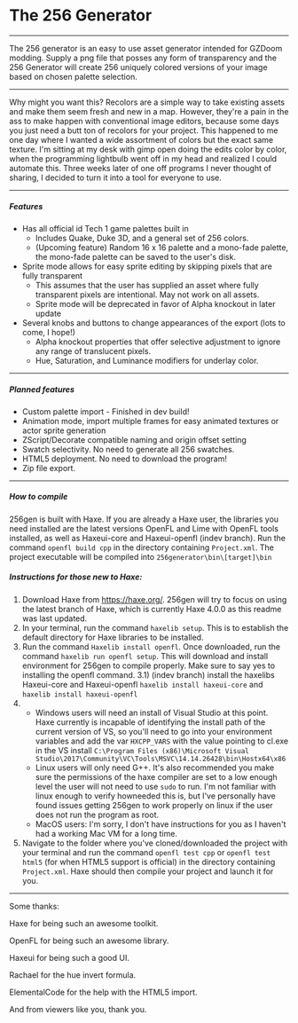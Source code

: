 # The 256 Generator
***
The 256 generator is an easy to use asset generator intended for GZDoom modding. Supply a png file that posses any form of transparency and the 256 Generator will create 256 uniquely colored versions of your image based on chosen palette selection.
***
Why might you want this? Recolors are a simple way to take existing assets and make them seem fresh and new in a map. However, they're a pain in the ass to make happen with conventional image editors, because some days you just need a butt ton of recolors for your project. This happened to me one day where I wanted a wide assortment of colors but the exact same texture. I'm sitting at my desk with gimp open doing the edits color by color, when the programming lightbulb went off in my head and realized I could automate this. Three weeks later of one off programs I never thought of sharing, I decided to turn it into a tool for everyone to use.
***
##### Features
* Has all official id Tech 1 game palettes built in
    * Includes Quake, Duke 3D, and a general set of 256 colors. 
	* (Upcoming feature) Random 16 x 16 palette and a mono-fade palette, the mono-fade palette can be saved to the user's disk.
* Sprite mode allows for easy sprite editing by skipping pixels that are fully transparent
    * This assumes that the user has supplied an asset where fully transparent pixels are intentional. May not work on all assets.
	* Sprite mode will be deprecated in favor of Alpha knockout in later update
* Several knobs and buttons to change appearances of the export (lots to come, I hope!)
    * Alpha knockout properties that offer selective adjustment to ignore any range of translucent pixels. 
	* Hue, Saturation, and Luminance modifiers for underlay color.
***
##### Planned features
* Custom palette import - Finished in dev build!
* Animation mode, import multiple frames for easy animated textures or actor sprite generation
* ZScript/Decorate compatible naming and origin offset setting
* Swatch selectivity. No need to generate all 256 swatches.
* HTML5 deployment. No need to download the program!
* Zip file export.
***
##### How to compile

256gen is built with Haxe. If you are already a Haxe user, the libraries you need installed are the latest versions OpenFL and Lime with OpenFL tools installed, as well as Haxeui-core and Haxeui-openfl (indev branch). Run the command ``openfl build cpp`` in the directory containing ``Project.xml``. The project executable will be compiled into ``256generator\bin\[target]\bin``

##### Instructions for those new to Haxe:

1) Download Haxe from https://haxe.org/. 256gen will try to focus on using the latest branch of Haxe, which is currently Haxe 4.0.0 as this readme was last updated.
2) In your terminal, run the command ``haxelib setup``. This is to establish the default directory for Haxe libraries to be installed.
3) Run the command ``Haxelib install openfl``. Once downloaded, run the command ``haxelib run openfl setup``. This will download and install environment for 256gen to compile properly. Make sure to say yes to installing the openfl command.
3.1) (indev branch) install the haxelibs Haxeui-core and Haxeui-openfl ``haxelib install haxeui-core`` and ``haxelib install haxeui-openfl``
4) * Windows users will need an install of Visual Studio at this point. Haxe currently is incapable of identifying the install path of the current version of VS, so you'll need to go into your environment variables and add the var ``HXCPP_VARS`` with the value pointing to cl.exe in the VS install ``C:\Program Files (x86)\Microsoft Visual Studio\2017\Community\VC\Tools\MSVC\14.14.26428\bin\Hostx64\x86``
    * Linux users will only need G++. It's also recommended you make sure the permissions of the haxe compiler are set to a low enough level the user will not need to use ``sudo`` to run. I'm not familiar with linux enough to verify howneeded this is, but I've personally have found issues getting 256gen to work properly on linux if the user does not run the program as root.
    * MacOS users: I'm sorry, I don't have instructions for you as I haven't had a working Mac VM for a long time.
5) Navigate to the folder where you've cloned/downloaded the project with your terminal and run the command ``openfl test cpp`` or ``openfl test html5`` (for when HTML5 support is official) in the directory containing ``Project.xml``. Haxe should then compile your project and launch it for you.
***
Some thanks:
	
Haxe for being such an awesome toolkit.

OpenFL for being such an awesome library.

Haxeui for being such a good UI.

Rachael for the hue invert formula.

ElementalCode for the help with the HTML5 import.

And from viewers like you, thank you.